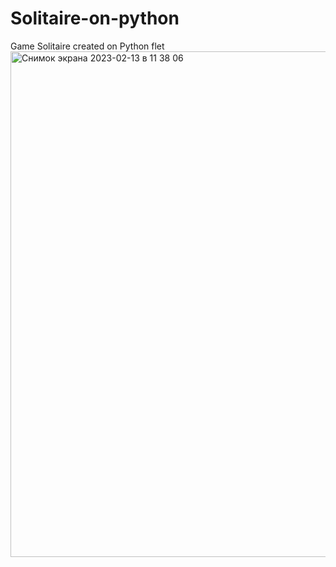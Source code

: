 # Solitaire-on-python
Game Solitaire created on Python flet
<img width="809" alt="Снимок экрана 2023-02-13 в 11 38 06" src="https://user-images.githubusercontent.com/125242732/218388109-468d9ee4-18fe-47f8-ae39-26135c35614f.png">
